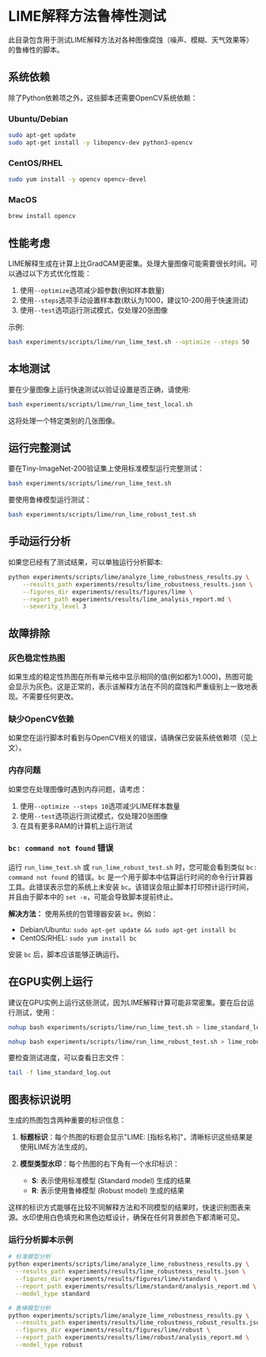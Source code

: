 # LIME解释方法鲁棒性测试

此目录包含用于测试LIME解释方法对各种图像腐蚀（噪声、模糊、天气效果等）的鲁棒性的脚本。

## 系统依赖

除了Python依赖项之外，这些脚本还需要OpenCV系统依赖：

### Ubuntu/Debian
```bash
sudo apt-get update
sudo apt-get install -y libopencv-dev python3-opencv
```

### CentOS/RHEL
```bash
sudo yum install -y opencv opencv-devel
```

### MacOS
```bash
brew install opencv
```

## 性能考虑

LIME解释生成在计算上比GradCAM更密集。处理大量图像可能需要很长时间。可以通过以下方式优化性能：

1. 使用`--optimize`选项减少超参数(例如样本数量)
2. 使用`--steps`选项手动设置样本数(默认为1000，建议10-200用于快速测试)
3. 使用`--test`选项运行测试模式，仅处理20张图像

示例:
```bash
bash experiments/scripts/lime/run_lime_test.sh --optimize --steps 50
```

## 本地测试

要在少量图像上运行快速测试以验证设置是否正确，请使用:

```bash
bash experiments/scripts/lime/run_lime_test_local.sh
```

这将处理一个特定类别的几张图像。

## 运行完整测试

要在Tiny-ImageNet-200验证集上使用标准模型运行完整测试：

```bash
bash experiments/scripts/lime/run_lime_test.sh
```

要使用鲁棒模型运行测试：

```bash
bash experiments/scripts/lime/run_lime_robust_test.sh
```

## 手动运行分析

如果您已经有了测试结果，可以单独运行分析脚本:

```bash
python experiments/scripts/lime/analyze_lime_robustness_results.py \
    --results_path experiments/results/lime_robustness_results.json \
    --figures_dir experiments/results/figures/lime \
    --report_path experiments/results/lime_analysis_report.md \
    --severity_level 3
```

## 故障排除

### 灰色稳定性热图

如果生成的稳定性热图在所有单元格中显示相同的值(例如都为1.000)，热图可能会显示为灰色。这是正常的，表示该解释方法在不同的腐蚀和严重级别上一致地表现。不需要任何更改。

### 缺少OpenCV依赖

如果您在运行脚本时看到与OpenCV相关的错误，请确保已安装系统依赖项（见上文）。

### 内存问题

如果您在处理图像时遇到内存问题，请考虑：
1. 使用`--optimize --steps 10`选项减少LIME样本数量
2. 使用`--test`选项运行测试模式，仅处理20张图像
3. 在具有更多RAM的计算机上运行测试

### `bc: command not found` 错误

运行 `run_lime_test.sh` 或 `run_lime_robust_test.sh` 时，您可能会看到类似 `bc: command not found` 的错误。`bc` 是一个用于脚本中估算运行时间的命令行计算器工具。此错误表示您的系统上未安装 `bc`。该错误会阻止脚本打印预计运行时间，并且由于脚本中的 `set -e`，可能会导致脚本提前终止。

**解决方法：** 使用系统的包管理器安装 `bc`。例如：
*   Debian/Ubuntu: `sudo apt-get update && sudo apt-get install bc`
*   CentOS/RHEL: `sudo yum install bc`

安装 `bc` 后，脚本应该能够正确运行。

## 在GPU实例上运行

建议在GPU实例上运行这些测试，因为LIME解释计算可能非常密集。要在后台运行测试，使用：

```bash
nohup bash experiments/scripts/lime/run_lime_test.sh > lime_standard_log.out 2>&1 &
```
```bash
nohup bash experiments/scripts/lime/run_lime_robust_test.sh > lime_robust_log.out 2>&1 &
```

要检查测试进度，可以查看日志文件：

```bash
tail -f lime_standard_log.out
```

## 图表标识说明

生成的热图包含两种重要的标识信息：

1. **标题标识**：每个热图的标题会显示"LIME: [指标名称]"，清晰标识这些结果是使用LIME方法生成的。

2. **模型类型水印**：每个热图的右下角有一个水印标识：
   - **S**: 表示使用标准模型 (Standard model) 生成的结果
   - **R**: 表示使用鲁棒模型 (Robust model) 生成的结果

这样的标识方式能够在比较不同解释方法和不同模型的结果时，快速识别图表来源。水印使用白色填充和黑色边框设计，确保在任何背景颜色下都清晰可见。

### 运行分析脚本示例

```bash
# 标准模型分析
python experiments/scripts/lime/analyze_lime_robustness_results.py \
  --results_path experiments/results/lime_robustness_results.json \
  --figures_dir experiments/results/figures/lime/standard \
  --report_path experiments/results/lime/standard/analysis_report.md \
  --model_type standard

# 鲁棒模型分析
python experiments/scripts/lime/analyze_lime_robustness_results.py \
  --results_path experiments/results/lime_robustness_robust_results.json \
  --figures_dir experiments/results/figures/lime/robust \
  --report_path experiments/results/lime/robust/analysis_report.md \
  --model_type robust
``` 